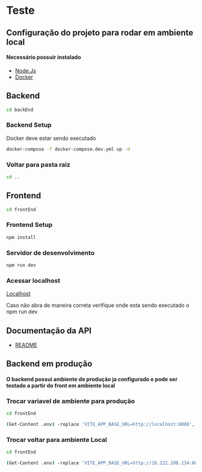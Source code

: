 
# Teste

## Configuração do projeto para rodar em ambiente local

#### Necessário possuir instalado
- [Node.Js](https://nodejs.org/en)
- [Docker](https://www.docker.com/)

## Backend
```sh
cd backEnd
```
### Backend Setup
Docker deve estar sendo executado
```sh
docker-compose -f docker-compose.dev.yml up -d
```
### Voltar para pasta raiz
```sh
cd ..
```
## Frontend
```sh
cd frontEnd
```
### Frontend Setup
```sh
npm install
```
### Servidor de desenvolvimento
```sh
npm run dev
```

### Acessar localhost
[Localhost](http://localhost:5173/)

Caso não abra de maneira correta verifique onde esta sendo executado o npm run dev

## Documentação da API

- [README](backEnd/README.md)


## Backend em produção

#### O backend possui ambiente de produção ja configurado e pode ser testado a partir do front em ambiente local

### Trocar variavel de ambiente para produção
```sh
cd frontEnd
```
```sh
(Get-Content .env) -replace 'VITE_APP_BASE_URL=http://localhost:8080', 'VITE_APP_BASE_URL=http://18.222.108.134:8080' | Set-Content .env
```

### Trocar voltar para ambiente Local
```sh
cd frontEnd
```
```sh
(Get-Content .env) -replace 'VITE_APP_BASE_URL=http://18.222.108.134:8080', 'VITE_APP_BASE_URL=http://localhost:8080' | Set-Content .env
```